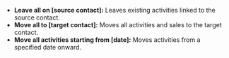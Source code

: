 <!-- markdownlint-disable-file MD041 -->
* **Leave all on \[source contact\]:** Leaves existing activities linked to the source contact.
* **Move all to \[target contact\]:** Moves all activities and sales to the target contact.
* **Move all activities starting from \[date\]:** Moves activities from a specified date onward.
